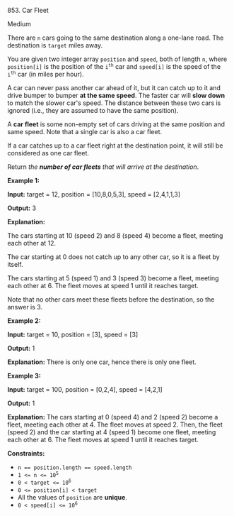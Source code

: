 853\. Car Fleet

Medium

There are `n` cars going to the same destination along a one-lane road. The destination is `target` miles away.

You are given two integer array `position` and `speed`, both of length `n`, where `position[i]` is the position of the <code>i<sup>th</sup></code> car and `speed[i]` is the speed of the <code>i<sup>th</sup></code> car (in miles per hour).

A car can never pass another car ahead of it, but it can catch up to it and drive bumper to bumper **at the same speed**. The faster car will **slow down** to match the slower car's speed. The distance between these two cars is ignored (i.e., they are assumed to have the same position).

A **car fleet** is some non-empty set of cars driving at the same position and same speed. Note that a single car is also a car fleet.

If a car catches up to a car fleet right at the destination point, it will still be considered as one car fleet.

Return _the **number of car fleets** that will arrive at the destination_.

**Example 1:**

**Input:** target = 12, position = [10,8,0,5,3], speed = [2,4,1,1,3]

**Output:** 3

**Explanation:**

The cars starting at 10 (speed 2) and 8 (speed 4) become a fleet, meeting each other at 12.

The car starting at 0 does not catch up to any other car, so it is a fleet by itself.

The cars starting at 5 (speed 1) and 3 (speed 3) become a fleet, meeting each other at 6. The fleet moves at speed 1 until it reaches target.

Note that no other cars meet these fleets before the destination, so the answer is 3.

**Example 2:**

**Input:** target = 10, position = [3], speed = [3]

**Output:** 1

**Explanation:** There is only one car, hence there is only one fleet.

**Example 3:**

**Input:** target = 100, position = [0,2,4], speed = [4,2,1]

**Output:** 1

**Explanation:** The cars starting at 0 (speed 4) and 2 (speed 2) become a fleet, meeting each other at 4. The fleet moves at speed 2. Then, the fleet (speed 2) and the car starting at 4 (speed 1) become one fleet, meeting each other at 6. The fleet moves at speed 1 until it reaches target.

**Constraints:**

*   `n == position.length == speed.length`
*   <code>1 <= n <= 10<sup>5</sup></code>
*   <code>0 < target <= 10<sup>6</sup></code>
*   `0 <= position[i] < target`
*   All the values of `position` are **unique**.
*   <code>0 < speed[i] <= 10<sup>6</sup></code>